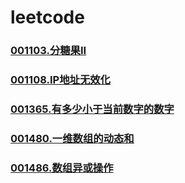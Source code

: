 # leetcode

### []()
### [001103.分糖果II](https://github.com/vjudge/leetcode/tree/master/001000-001500/001103.分糖果II)
### []()
### [001108.IP地址无效化](https://github.com/vjudge/leetcode/tree/master/001000-001500/001108.IP地址无效化)
### []()
### [001365.有多少小于当前数字的数字](https://github.com/vjudge/leetcode/tree/master/001000-001500/001365.有多少小于当前数字的数字)
### []()
### [001480.一维数组的动态和](https://github.com/vjudge/leetcode/tree/master/001000-001500/001480.一维数组的动态和)
### []()
### [001486.数组异或操作](https://github.com/vjudge/leetcode/tree/master/001000-001500/001486.数组异或操作)
### []()
### []()
